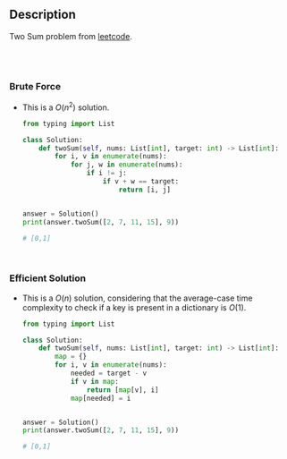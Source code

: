 ## Description

Two Sum problem from [leetcode](https://leetcode.com/problems/two-sum/description/).

<br>
<br>

### Brute Force

- This is a $O(n^2)$ solution.

  ```py
  from typing import List

  class Solution:
      def twoSum(self, nums: List[int], target: int) -> List[int]:
          for i, v in enumerate(nums):
              for j, w in enumerate(nums):
                  if i != j:
                      if v + w == target:
                          return [i, j]


  answer = Solution()
  print(answer.twoSum([2, 7, 11, 15], 9))

  # [0,1]
  ```

<br>

### Efficient Solution

- This is a $O(n)$ solution, considering that the average-case time complexity to check if a key is present in a dictionary is $O(1)$.

  ```py
  from typing import List

  class Solution:
      def twoSum(self, nums: List[int], target: int) -> List[int]:
          map = {}
          for i, v in enumerate(nums):
              needed = target - v
              if v in map:
                  return [map[v], i]
              map[needed] = i


  answer = Solution()
  print(answer.twoSum([2, 7, 11, 15], 9))

  # [0,1]
  ```
